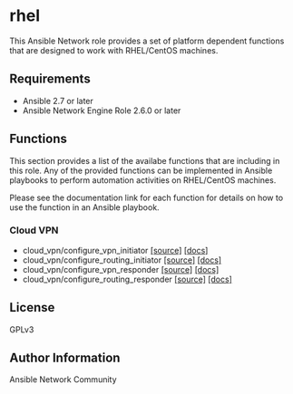 # rhel

This Ansible Network role provides a set of platform dependent functions that
are designed to work with RHEL/CentOS machines.

## Requirements

* Ansible 2.7 or later
* Ansible Network Engine Role 2.6.0 or later

## Functions

This section provides a list of the availabe functions that are including
in this role.  Any of the provided functions can be implemented in Ansible
playbooks to perform automation activities on RHEL/CentOS machines.

Please see the documentation link for each function for details on how to use
the function in an Ansible playbook.

### Cloud VPN
* cloud_vpn/configure_vpn_initiator [[source]](https://github.com/ansible-network/rhel/blob/devel/tasks/cloud_vpn/configure_vpn_initiator.yaml) [[docs]](https://github.com/ansible-network/rhel/blob/devel/docs/cloud_vpn/configure_vpn_initiator.md)
* cloud_vpn/configure_routing_initiator [[source]](https://github.com/ansible-network/rhel/blob/devel/tasks/cloud_vpn/configure_routing_initiator.yaml) [[docs]](https://github.com/ansible-network/rhel/blob/devel/docs/cloud_vpn/configure_routing_initiator.md)
* cloud_vpn/configure_vpn_responder [[source]](https://github.com/ansible-network/rhel/blob/devel/tasks/cloud_vpn/configure_vpn_responder.yaml) [[docs]](https://github.com/ansible-network/rhel/blob/devel/docs/cloud_vpn/configure_vpn_responder.md)
* cloud_vpn/configure_routing_responder [[source]](https://github.com/ansible-network/rhel/blob/devel/tasks/cloud_vpn/configure_routing_responder.yaml) [[docs]](https://github.com/ansible-network/rhel/blob/devel/docs/cloud_vpn/configure_routing_responder.md)

## License

GPLv3

## Author Information

Ansible Network Community
